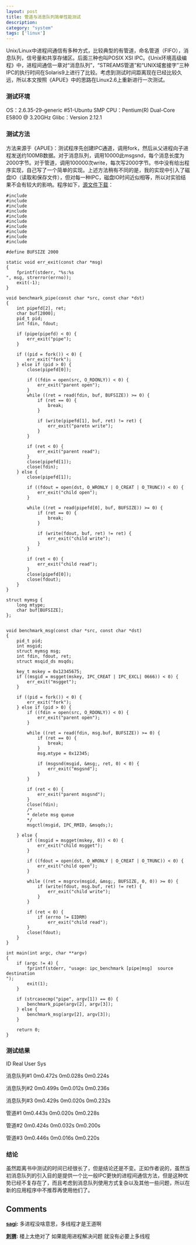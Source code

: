 ```yaml
---
layout: post
title: 管道与消息队列简单性能测试
description: 
category: "system"
tags: ['linux']
---
```


Unix/Linux中进程间通信有多种方式，比较典型的有管道，命名管道（FIFO），消息队列，信号量和共享存储区。后面三种也叫POSIX XSI IPC。《Unix环境高级编程》中，进程间通信一章对“消息队列”，“STREAMS管道”和“UNIX域套接字”三种IPC的执行时间在Solaris9上进行了比较。考虑到测试时间距离现在已经比较久远，所以本文按照《APUE》中的思路在Linux2.6上重新进行一次测试。

### 测试环境

OS：2.6.35-29-generic #51-Ubuntu SMP CPU：Pentium(R) Dual-Core E5800 @ 3.20GHz Glibc：Version 2.12.1 

### 测试方法

方法来源于《APUE》：测试程序先创建IPC通道，调用fork，然后从父进程向子进程发送约100MB数据。对于消息队列，调用10000此msgsnd，每个消息长度为2000字节。对于管道，调用100000次write，每次写2000字节。书中没有给出程序实现，自己写了一个简单的实现。上述方法稍有不同的是，我的实现中引入了磁盘IO（读取和保存文件），但对每一种IPC，磁盘IO时间近似相等，所以对实验结果不会有较大的影响。程序如下，[源文件下载](https://github.com/zhpengg/Just-4-fun/blob/master/test/ipc_benchmark.c)： 
    
    
    #include 
    #include 
    #include 
    #include 
    #include 
    #include 
    #include 
    #include 
    #include 
    #include 
    
    #define BUFSIZE 2000
    
    static void err_exit(const char *msg)
    {
        fprintf(stderr, "%s:%s
    ", msg, strerror(errno));
        exit(-1);
    }
    
    void benchmark_pipe(const char *src, const char *dst)
    {
        int pipefd[2], ret;
        char buf[2000];
        pid_t pid;
        int fdin, fdout;
    
        if (pipe(pipefd) < 0) {
            err_exit("pipe");
        }
    
        if ((pid = fork()) < 0) {
            err_exit("fork");
        } else if (pid > 0) {
            close(pipefd[0]);
    
            if ((fdin = open(src, O_RDONLY)) < 0) {
                err_exit("parent open");
            }
            while ((ret = read(fdin, buf, BUFSIZE)) >= 0) {
                if (ret == 0) {
                    break;
                }
    
                if (write(pipefd[1], buf, ret) != ret) {
                    err_exit("paretn write");
                }
            }
    
            if (ret < 0) {
                err_exit("parent read");
            }
            close(pipefd[1]);
            close(fdin);
        } else {
            close(pipefd[1]);
    
            if ((fdout = open(dst, O_WRONLY | O_CREAT | O_TRUNC)) < 0) {
                err_exit("child open");
            }
    
            while ((ret = read(pipefd[0], buf, BUFSIZE)) >= 0) {
                if (ret == 0) {
                    break;
                }
    
                if (write(fdout, buf, ret) != ret) {
                    err_exit("child write");
                }
            }
    
            if (ret < 0) {
                err_exit("child read");
            }
            close(pipefd[0]);
            close(fdout);
        }
    }
    
    struct mymsg {
        long mtype;
        char buf[BUFSIZE];
    };
    
    
    void benchmark_msg(const char *src, const char *dst)
    {
        pid_t pid;
        int msgid;
        struct mymsg msg;
        int fdin, fdout, ret;
        struct msqid_ds msqds;
    
        key_t mskey = 0x12345675;
        if ((msgid = msgget(mskey, IPC_CREAT | IPC_EXCL| 0666)) < 0) {
            err_exit("msgget");
        }
    
        if ((pid = fork()) < 0) {
            err_exit("fork");
        } else if (pid > 0) {
            if ((fdin = open(src, O_RDONLY)) < 0) {
                err_exit("parent open");
            }
    
            while ((ret = read(fdin, msg.buf, BUFSIZE)) >= 0) {
                if (ret == 0) {
                    break;
                }
                msg.mtype = 0x12345;
    
                if (msgsnd(msgid, &msg;, ret, 0) < 0) {
                    err_exit("msgsnd");
                }
            }
    
            if (ret < 0) {
                err_exit("parent msgsnd");
            }
            close(fdin);
            /*
            * delete msg queue
            */
            msgctl(msgid, IPC_RMID, &msqds;);
    
        } else {
            if ((msgid = msgget(mskey, 0)) < 0) {
                err_exit("child msgget");
            }
    
            if ((fdout = open(dst, O_WRONLY | O_CREAT | O_TRUNC)) < 0) {
                err_exit("child open");
            }
    
            while ((ret = msgrcv(msgid, &msg;, BUFSIZE, 0, 0)) >= 0) {
                if (write(fdout, msg.buf, ret) != ret) {
                    err_exit("child write");
                }
            }
    
            if (ret < 0) {
                if (errno != EIDRM)
                    err_exit("child read");
            }
            close(fdout);
        }
    }
    
    int main(int argc, char **argv)
    {
        if (argc != 4) {
            fprintf(stderr, "usage: ipc_benchmark [pipe|msg]  source destination
    ");
            exit(1);
        }
    
        if (strcasecmp("pipe", argv[1]) == 0) {
            benchmark_pipe(argv[2], argv[3]);
        } else {
            benchmark_msg(argv[2], argv[3]);
        }
    
        return 0;
    }
    

### 测试结果

ID
Real
User
Sys

消息队列#1
0m0.472s
0m0.028s
0m0.224s

消息队列#2
0m0.499s
0m0.012s
0m0.236s

消息队列#3
0m0.429s
0m0.020s
0m0.232s

管道#1
0m0.443s
0m0.020s
0m0.228s

管道#2
0m0.424s
0m0.032s
0m0.200s

管道#3
0m0.446s
0m0.016s
0m0.220s

### 结论

虽然距离书中测试的时间已经很长了，但是结论还是不变。正如作者说的，虽然当初消息队列的引入目的是提供一个比一般IPC更快的进程间通信方法，但是这种优势已经不复存在了，而且考虑到消息队列使用方式复杂以及其他一些问题，所以在新的应用程序中不推荐再使用他们了。

## Comments

**[sagi](#516 "2011-07-27 17:45:38"):** 多进程没啥意思，多线程才是王道啊

**[刺猬](#617 "2011-08-17 17:54:50"):** 楼上太绝对了 如果能用进程解决问题 就没有必要上多线程

